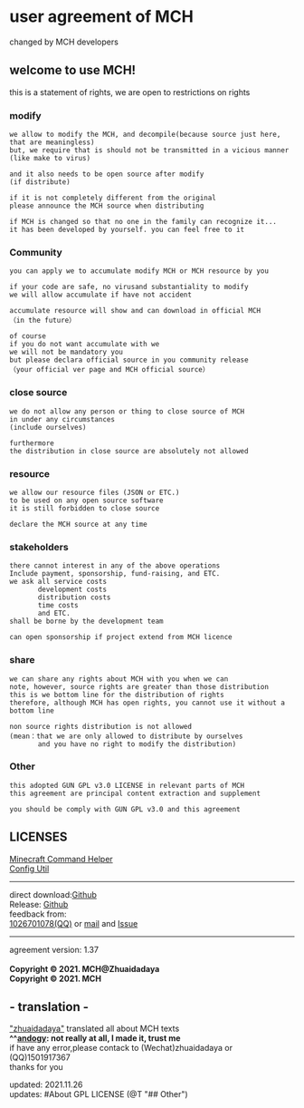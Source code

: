 # user agreement of MCH

changed by MCH developers<br>

## welcome to use MCH!
this is a statement of rights, we are open to restrictions on rights

### modify
```
we allow to modify the MCH, and decompile(because source just here, that are meaningless)
but, we require that is should not be transmitted in a vicious manner
(like make to virus)

and it also needs to be open source after modify
(if distribute)

if it is not completely different from the original
please announce the MCH source when distributing

if MCH is changed so that no one in the family can recognize it...
it has been developed by yourself. you can feel free to it
```

### Community
```
you can apply we to accumulate modify MCH or MCH resource by you

if your code are safe, no virusand substantiality to modify
we will allow accumulate if have not accident

accumulate resource will show and can download in official MCH
（in the future）

of course
if you do not want accumulate with we
we will not be mandatory you
but please declara official source in you community release
（your official ver page and MCH official source）
```

### close source
```
we do not allow any person or thing to close source of MCH
in under any circumstances
(include ourselves)

furthermore
the distribution in close source are absolutely not allowed
```

### resource
```
we allow our resource files (JSON or ETC.)
to be used on any open source software
it is still forbidden to close source

declare the MCH source at any time
```

### stakeholders
```
there cannot interest in any of the above operations
Include payment, sponsorship, fund-raising, and ETC.
we ask all service costs
       development costs
       distribution costs
       time costs
       and ETC. 
shall be borne by the development team

can open sponsorship if project extend from MCH licence
```

### share
```
we can share any rights about MCH with you when we can
note, however, source rights are greater than those distribution
this is we bottom line for the distribution of rights
therefore, although MCH has open rights, you cannot use it without a bottom line

non source rights distribution is not allowed
(mean：that we are only allowed to distribute by ourselves
       and you have no right to modify the distribution)
```


### Other
```
this adopted GUN GPL v3.0 LICENSE in relevant parts of MCH
this agreement are principal content extraction and supplement

you should be comply with GUN GPL v3.0 and this agreement
```

## LICENSES
[Minecraft Command Helper](https://github.com/zhuaidadaya/MCH/blob/main/LICENSE)</br>
[Config Util](https://github.com/zhuaidadaya/ConfigUtil/blob/main/LICENSE)

<hr>

direct download:[Github](https://raw.githubusercontent.com/andogy/MCH/main/Public/MCH.jar)<br>
Release: [Github](https://github.com/zhuaidadaya/MCH/releases)<br>
feedback from:<br>
[1026701078(QQ)](https://jq.qq.com/?_wv=1027&amp;k=xBFSpkKr) or 
[mail](mailto:1501917367@qq.com) and 
[Issue](https://github.com/zhuaidadaya/MCH/issues)
<hr>
agreement version: 1.37<br>
<br>
<b>
Copyright © 2021. MCH@Zhuaidadaya<br>
Copyright © 2021. MCH
</b>

## - translation -

["zhuaidadaya"](https://github.com/zhuaidadaya) translated all about MCH texts<br>
**^^[andogy](https://github.com/andogy): not really at all, I made it, trust me**<br>
if have any error,please contack to (Wechat)zhuaidadaya or (QQ)1501917367<br>
thanks for you<br>

updated: 2021.11.26 <br>
updates: #About GPL LICENSE (@T "## Other")
